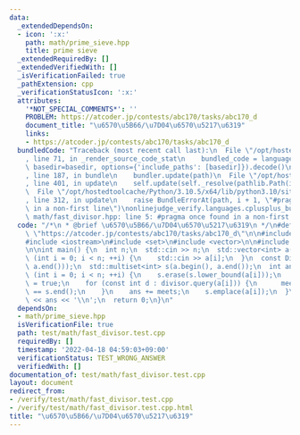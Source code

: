 ```yaml
---
data:
  _extendedDependsOn:
  - icon: ':x:'
    path: math/prime_sieve.hpp
    title: prime sieve
  _extendedRequiredBy: []
  _extendedVerifiedWith: []
  _isVerificationFailed: true
  _pathExtension: cpp
  _verificationStatusIcon: ':x:'
  attributes:
    '*NOT_SPECIAL_COMMENTS*': ''
    PROBLEM: https://atcoder.jp/contests/abc170/tasks/abc170_d
    document_title: "\u6570\u5B66/\u7D04\u6570\u5217\u6319"
    links:
    - https://atcoder.jp/contests/abc170/tasks/abc170_d
  bundledCode: "Traceback (most recent call last):\n  File \"/opt/hostedtoolcache/Python/3.10.5/x64/lib/python3.10/site-packages/onlinejudge_verify/documentation/build.py\"\
    , line 71, in _render_source_code_stat\n    bundled_code = language.bundle(stat.path,\
    \ basedir=basedir, options={'include_paths': [basedir]}).decode()\n  File \"/opt/hostedtoolcache/Python/3.10.5/x64/lib/python3.10/site-packages/onlinejudge_verify/languages/cplusplus.py\"\
    , line 187, in bundle\n    bundler.update(path)\n  File \"/opt/hostedtoolcache/Python/3.10.5/x64/lib/python3.10/site-packages/onlinejudge_verify/languages/cplusplus_bundle.py\"\
    , line 401, in update\n    self.update(self._resolve(pathlib.Path(included), included_from=path))\n\
    \  File \"/opt/hostedtoolcache/Python/3.10.5/x64/lib/python3.10/site-packages/onlinejudge_verify/languages/cplusplus_bundle.py\"\
    , line 312, in update\n    raise BundleErrorAt(path, i + 1, \"#pragma once found\
    \ in a non-first line\")\nonlinejudge_verify.languages.cplusplus_bundle.BundleErrorAt:\
    \ math/fast_divisor.hpp: line 5: #pragma once found in a non-first line\n"
  code: "/*\n * @brief \u6570\u5B66/\u7D04\u6570\u5217\u6319\n */\n#define PROBLEM\
    \ \"https://atcoder.jp/contests/abc170/tasks/abc170_d\"\n\n#include <algorithm>\n\
    #include <iostream>\n#include <set>\n#include <vector>\n\n#include \"../../math/fast_divisor.hpp\"\
    \n\nint main() {\n  int n;\n  std::cin >> n;\n  std::vector<int> a(n);\n  for\
    \ (int i = 0; i < n; ++i) {\n    std::cin >> a[i];\n  }\n  const Divisor divisor(*std::max_element(a.begin(),\
    \ a.end()));\n  std::multiset<int> s(a.begin(), a.end());\n  int ans = 0;\n  for\
    \ (int i = 0; i < n; ++i) {\n    s.erase(s.lower_bound(a[i]));\n    bool meets\
    \ = true;\n    for (const int d : divisor.query(a[i])) {\n      meets &= s.find(d)\
    \ == s.end();\n    }\n    ans += meets;\n    s.emplace(a[i]);\n  }\n  std::cout\
    \ << ans << '\\n';\n  return 0;\n}\n"
  dependsOn:
  - math/prime_sieve.hpp
  isVerificationFile: true
  path: test/math/fast_divisor.test.cpp
  requiredBy: []
  timestamp: '2022-04-18 04:59:03+09:00'
  verificationStatus: TEST_WRONG_ANSWER
  verifiedWith: []
documentation_of: test/math/fast_divisor.test.cpp
layout: document
redirect_from:
- /verify/test/math/fast_divisor.test.cpp
- /verify/test/math/fast_divisor.test.cpp.html
title: "\u6570\u5B66/\u7D04\u6570\u5217\u6319"
---
```

